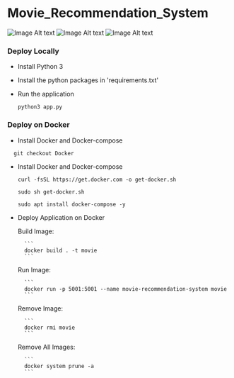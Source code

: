 # Movie_Recommendation_System

![Image Alt text](/images/img1.jpg)
![Image Alt text](/images/img2.jpg)
![Image Alt text](/images/img3.jpg)

### Deploy Locally

- Install Python 3

- Install the python packages in 'requirements.txt'

- Run the application

  `python3 app.py`

### Deploy on Docker

- Install Docker and Docker-compose

```
  git checkout Docker
```

- Install Docker and Docker-compose

  ```
  curl -fsSL https://get.docker.com -o get-docker.sh
  ```

  ```
  sudo sh get-docker.sh
  ```

  ```
  sudo apt install docker-compose -y
  ```

- Deploy Application on Docker

  Build Image:

        ```
        docker build . -t movie
        ```

  Run Image:

        ```
        docker run -p 5001:5001 --name movie-recommendation-system movie
        ```

  Remove Image:

        ```
        docker rmi movie
        ```

  Remove All Images:

        ```
        docker system prune -a
        ```
